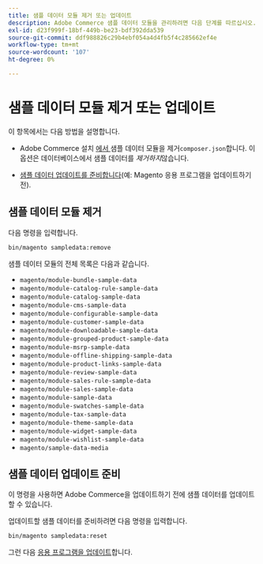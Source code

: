 ```yaml
---
title: 샘플 데이터 모듈 제거 또는 업데이트
description: Adobe Commerce 샘플 데이터 모듈을 관리하려면 다음 단계를 따르십시오.
exl-id: d23f999f-18bf-449b-be23-bdf392dda539
source-git-commit: ddf988826c29b4ebf054a4d4fb5f4c285662ef4e
workflow-type: tm+mt
source-wordcount: '107'
ht-degree: 0%

---
```


# 샘플 데이터 모듈 제거 또는 업데이트

이 항목에서는 다음 방법을 설명합니다.

* Adobe Commerce 설치 [에서 ](#remove-sample-data-modules)샘플 데이터 모듈을 제거`composer.json`합니다. 이 옵션은 데이터베이스에서 샘플 데이터를 *제거하지*&#x200B;않습니다.

* [샘플 데이터 업데이트를 준비합니다](#prepare-to-update-sample-data)(예: Magento 응용 프로그램을 업데이트하기 전).

## 샘플 데이터 모듈 제거

다음 명령을 입력합니다.

```bash
bin/magento sampledata:remove
```

샘플 데이터 모듈의 전체 목록은 다음과 같습니다.

* `magento/module-bundle-sample-data`
* `magento/module-catalog-rule-sample-data`
* `magento/module-catalog-sample-data`
* `magento/module-cms-sample-data`
* `magento/module-configurable-sample-data`
* `magento/module-customer-sample-data`
* `magento/module-downloadable-sample-data`
* `magento/module-grouped-product-sample-data`
* `magento/module-msrp-sample-data`
* `magento/module-offline-shipping-sample-data`
* `magento/module-product-links-sample-data`
* `magento/module-review-sample-data`
* `magento/module-sales-rule-sample-data`
* `magento/module-sales-sample-data`
* `magento/module-sample-data`
* `magento/module-swatches-sample-data`
* `magento/module-tax-sample-data`
* `magento/module-theme-sample-data`
* `magento/module-widget-sample-data`
* `magento/module-wishlist-sample-data`
* `magento/sample-data-media`

## 샘플 데이터 업데이트 준비

이 명령을 사용하면 Adobe Commerce을 업데이트하기 전에 샘플 데이터를 업데이트할 수 있습니다.

업데이트할 샘플 데이터를 준비하려면 다음 명령을 입력합니다.

```bash
bin/magento sampledata:reset
```

그런 다음 [응용 프로그램을 업데이트](../tutorials/uninstall.md#update-the-application)합니다.
